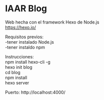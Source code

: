 # IAAR Blog
Web hecha con el framework Hexo de Node.js  
https://hexo.io/
  
Requisitos previos:  
-tener instalado Node.js  
-tener instaldo npm  
  
Instrucciones:  
npm install hexo-cli -g  
hexo init blog  
cd blog  
npm install  
hexo server  
  
Puerto: http://localhost:4000/
